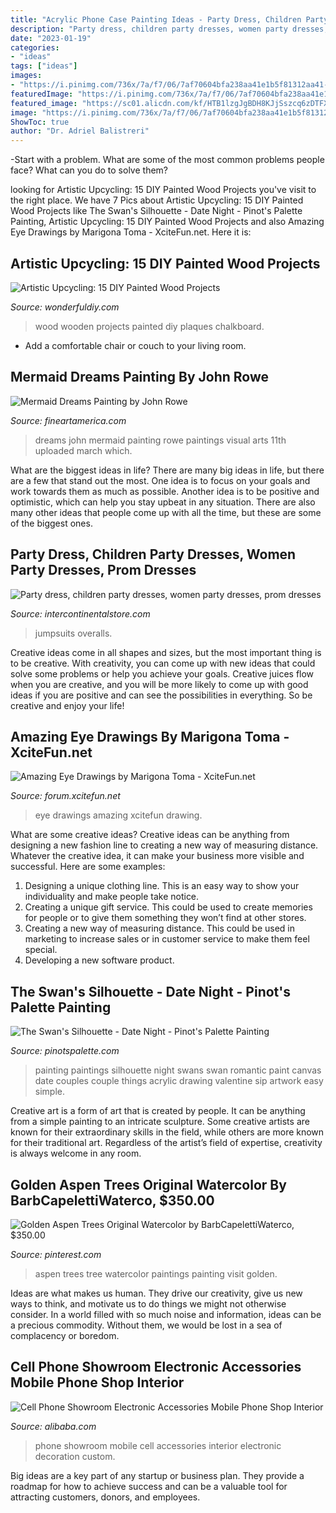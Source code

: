```yaml
---
title: "Acrylic Phone Case Painting Ideas - Party Dress, Children Party Dresses, Women Party Dresses, Prom Dresses"
description: "Party dress, children party dresses, women party dresses, prom dresses"
date: "2023-01-19"
categories:
- "ideas"
tags: ["ideas"]
images:
- "https://i.pinimg.com/736x/7a/f7/06/7af70604bfa238aa41e1b5f81312aa41--aspen-trees-tree-paintings.jpg"
featuredImage: "https://i.pinimg.com/736x/7a/f7/06/7af70604bfa238aa41e1b5f81312aa41--aspen-trees-tree-paintings.jpg"
featured_image: "https://sc01.alicdn.com/kf/HTB1lzgJgBDH8KJjSszcq6zDTFXaN.jpg"
image: "https://i.pinimg.com/736x/7a/f7/06/7af70604bfa238aa41e1b5f81312aa41--aspen-trees-tree-paintings.jpg"
ShowToc: true
author: "Dr. Adriel Balistreri"
---
```



-Start with a problem. What are some of the most common problems people face? What can you do to solve them? 

	

		
looking for Artistic Upcycling: 15 DIY Painted Wood Projects you've visit to the right place. We have 7 Pics about Artistic Upcycling: 15 DIY Painted Wood Projects like The Swan&#039;s Silhouette - Date Night - Pinot&#039;s Palette Painting, Artistic Upcycling: 15 DIY Painted Wood Projects and also Amazing Eye Drawings by Marigona Toma - XciteFun.net. Here it is:
		
    
## Artistic Upcycling: 15 DIY Painted Wood Projects

<img loading=lazy src="https://cdn.wonderfuldiy.com/wp-content/uploads/2017/07/Wooden-chalkboard-plaques.jpg" onerror="this.onerror=null;this.src='https://tse2.mm.bing.net/th?id=OIP.RjSfrkMXybph73pPRExJhAHaJ4&amp;pid=15.1';" alt="Artistic Upcycling: 15 DIY Painted Wood Projects">

_Source: wonderfuldiy.com_

>wood wooden projects painted diy plaques chalkboard. 

	

- Add a comfortable chair or couch to your living room.

    
## Mermaid Dreams Painting By John Rowe

<img loading=lazy src="https://images.fineartamerica.com/images/artworkimages/mediumlarge/2/mermaid-dreams-john-rowe.jpg" onerror="this.onerror=null;this.src='https://tse1.mm.bing.net/th?id=OIP.f-n-OFZRmfFakdax24xNcwHaKb&amp;pid=15.1';" alt="Mermaid Dreams Painting by John Rowe">

_Source: fineartamerica.com_

>dreams john mermaid painting rowe paintings visual arts 11th uploaded march which. 

	

What are the biggest ideas in life?
There are many big ideas in life, but there are a few that stand out the most. One idea is to focus on your goals and work towards them as much as possible. Another idea is to be positive and optimistic, which can help you stay upbeat in any situation. There are also many other ideas that people come up with all the time, but these are some of the biggest ones.

    
## Party Dress, Children Party Dresses, Women Party Dresses, Prom Dresses

<img loading=lazy src="https://sc01.alicdn.com/kf/HTB1lzgJgBDH8KJjSszcq6zDTFXaN.jpg" onerror="this.onerror=null;this.src='https://tse2.mm.bing.net/th?id=OIP.LVrCE3cS7yHTZNNCIZhtoQHaHa&amp;pid=15.1';" alt="Party dress, children party dresses, women party dresses, prom dresses">

_Source: intercontinentalstore.com_

>jumpsuits overalls. 

	

Creative ideas come in all shapes and sizes, but the most important thing is to be creative. With creativity, you can come up with new ideas that could solve some problems or help you achieve your goals. Creative juices flow when you are creative, and you will be more likely to come up with good ideas if you are positive and can see the possibilities in everything. So be creative and enjoy your life!

    
## Amazing Eye Drawings By Marigona Toma - XciteFun.net

<img loading=lazy src="http://img.xcitefun.net/users/2015/01/373051,xcitefun-eye-drawing-2.jpg" onerror="this.onerror=null;this.src='https://tse1.mm.bing.net/th?id=OIP.LYvCqnPo3LK_PK2a9gZg7wHaHa&amp;pid=15.1';" alt="Amazing Eye Drawings by Marigona Toma - XciteFun.net">

_Source: forum.xcitefun.net_

>eye drawings amazing xcitefun drawing. 

	

What are some creative ideas?
Creative ideas can be anything from designing a new fashion line to creating a new way of measuring distance. Whatever the creative idea, it can make your business more visible and successful. Here are some examples:
1. Designing a unique clothing line. This is an easy way to show your individuality and make people take notice.
2. Creating a unique gift service. This could be used to create memories for people or to give them something they won’t find at other stores.
3. Creating a new way of measuring distance. This could be used in marketing to increase sales or in customer service to make them feel special.
4. Developing a new software product.

    
## The Swan&#039;s Silhouette - Date Night - Pinot&#039;s Palette Painting

<img loading=lazy src="https://paintings.pinotspalette.com/the-swans-silhouette---date-night.jpg?v=10014959" onerror="this.onerror=null;this.src='https://tse1.mm.bing.net/th?id=OIP.MRAY3ciZUkF9hzC8-_QvKQHaEq&amp;pid=15.1';" alt="The Swan&#039;s Silhouette - Date Night - Pinot&#039;s Palette Painting">

_Source: pinotspalette.com_

>painting paintings silhouette night swans swan romantic paint canvas date couples couple things acrylic drawing valentine sip artwork easy simple. 

	

Creative art is a form of art that is created by people. It can be anything from a simple painting to an intricate sculpture. Some creative artists are known for their extraordinary skills in the field, while others are more known for their traditional art. Regardless of the artist’s field of expertise, creativity is always welcome in any room.

    
## Golden Aspen Trees Original Watercolor By BarbCapelettiWaterco, $350.00

<img loading=lazy src="https://i.pinimg.com/736x/7a/f7/06/7af70604bfa238aa41e1b5f81312aa41--aspen-trees-tree-paintings.jpg" onerror="this.onerror=null;this.src='https://tse2.mm.bing.net/th?id=OIP.B7J5MJITenUOw1Kh2zvx7gHaKE&amp;pid=15.1';" alt="Golden Aspen Trees Original Watercolor by BarbCapelettiWaterco, $350.00">

_Source: pinterest.com_

>aspen trees tree watercolor paintings painting visit golden. 

	

Ideas are what makes us human. They drive our creativity, give us new ways to think, and motivate us to do things we might not otherwise consider. In a world filled with so much noise and information, ideas can be a precious commodity. Without them, we would be lost in a sea of complacency or boredom.

    
## Cell Phone Showroom Electronic Accessories Mobile Phone Shop Interior

<img loading=lazy src="https://sc01.alicdn.com/kf/HTB1BE2aaf5TBuNjSspmq6yDRVXac/220725822/HTB1BE2aaf5TBuNjSspmq6yDRVXac.jpg" onerror="this.onerror=null;this.src='https://tse3.mm.bing.net/th?id=OIP.L9ag47yTLFOZ4uKszWJRSgHaHa&amp;pid=15.1';" alt="Cell Phone Showroom Electronic Accessories Mobile Phone Shop Interior">

_Source: alibaba.com_

>phone showroom mobile cell accessories interior electronic decoration custom. 

	

Big ideas are a key part of any startup or business plan. They provide a roadmap for how to achieve success and can be a valuable tool for attracting customers, donors, and employees.

